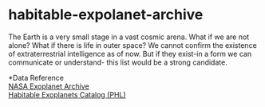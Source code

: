 # habitable-expolanet-archive

The Earth is a very small stage in a vast cosmic arena. What if we are not alone? What if there is life in outer space? 
We cannot confirm the existence of extraterrestrial intelligence as of now. But if they exist-in a form we can communicate or understand- this list would be a strong candidate.

*Data Reference <br>
[NASA Exoplanet Archive](https://exoplanetarchive.ipac.caltech.edu/) <br>
[Habitable Exoplanets Catalog (PHL)](http://phl.upr.edu/projects/habitable-exoplanets-catalog)
